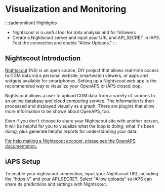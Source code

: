 # Visualization and Monitoring
:::{admonition} Highlights
- Nightscout is a useful tool for data analysis and for followers
- Create a Nightscout server and input your URL and API_SECRET in iAPS. Test the connection and enable "Allow Uploads."
:::
## Nightscout Introduction

[Nightscout](http://nightscout.info) (NS) is an open source, DIY project that allows real-time access to CGM data via a personal website, smartwatch viewers, or apps and widgets available for smartphones. Setting up a Nightscout web app is the recommended way to visualize your OpenAPS or iAPS closed loop. 

Nightscout allows a user to upload CGM data from a variety of sources to an online database and cloud computing service. The information is then processed and displayed visually as a graph. There are plugins that allow more information to be shown about OpenAPS, too. 

Even if you don't choose to share your Nightscout site
with another person, it will be helpful for you to visualize what the loop is doing; what it's been doing; plus generate helpful reports for understanding your data.

[For help making a Nightscout account, please see the OpenAPS documentation.](https://openaps.readthedocs.io/en/latest/docs/While%20You%20Wait%20For%20Gear/nightscout-setup.html)

## iAPS Setup
To enable your nightscout connection, input your Nightscout URL including the "https://" and your API_SECRET. Select "Allow uploads" so iAPS can share its predictions and settings with Nightscout. 
